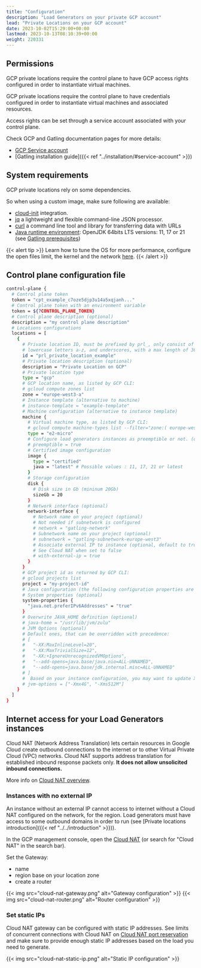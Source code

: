 ```yaml
---
title: "Configuration"
description: "Load Generators on your private GCP account"
lead: "Private Locations on your GCP account"
date: 2023-10-02T15:29:00+00:00
lastmod: 2023-10-13T08:10:39+00:00
weight: 220331
---
```


## Permissions

GCP private locations require the control plane to have GCP access rights configured in order to instantiate virtual machines.

GCP private locations require the control plane to have credentials configured in order to instantiate virtual machines and associated resources.

Access rights can be set through a service account associated with your control plane.

Check GCP and Gatling documentation pages for more details:
* [GCP Service account](https://cloud.google.com/iam/docs/service-account-overview)
* [Gatling installation guide]({{< ref "../installation/#service-account" >}})

## System requirements

GCP private locations rely on some dependencies.

So when using a custom image, make sure following are available:

- [cloud-init](https://cloud.google.com/compute/docs/instances/startup-scripts/linux) integration.
- [jq](https://jqlang.github.io/jq/download/) a lightweight and flexible command-line JSON processor.
- [curl](https://curl.se/download.html) a command line tool and library for transferring data with URLs
- [Java runtime environment](https://openjdk.org/install/): OpenJDK 64bits LTS versions: 11, 17 or 21 (see [Gatling prerequisites](https://gatling.io/docs/gatling/tutorials/installation/#java-version))

{{< alert tip >}}
Learn how to tune the OS for more performance, configure the open files limit, the kernel and the network [here](https://gatling.io/docs/gatling/reference/current/core/operations/).
{{< /alert >}}

## Control plane configuration file

```bash
control-plane {
  # Control plane token
  token = "cpt_example_c7oze5djp3u14a5xqjanh..."
  # Control plane token with an environment variable
  token = ${?CONTROL_PLANE_TOKEN}
  # Control plane description (optional)
  description = "my control plane description"
  # Locations configurations
  locations = [
    {
      # Private location ID, must be prefixed by prl_, only consist of numbers 0-9, 
      # lowercase letters a-z, and underscores, with a max length of 30 characters
      id = "prl_private_location_example"
      # Private location description (optional)
      description = "Private Location on GCP"
      # Private location type
      type = "gcp"
      # GCP location name, as listed by GCP CLI:
      # gcloud compute zones list
      zone = "europe-west3-a"
      # Instance template (alternative to machine)
      # instance-template = "example-template"
      # Machine configuration (alternative to instance template)
      machine {
        # Virtual machine type, as listed by GCP CLI:
        # gcloud compute machine-types list --filter="zone:( europe-west3-a )"
        type = "e2-micro"
        # Configure load generators instances as preemptible or not. (optional, default: false)
        # preemptible = true
        # Certified image configuration
        image {
          type = "certified"
          java = "latest" # Possible values : 11, 17, 21 or latest
        }
        # Storage configuration
        disk {
          # Disk size in Gb (mininum 20Gb)
          sizeGb = 20
        }
        # Network interface (optional)
        network-interface {
          # Network name on your project (optional)
          # Not needed if subnetwork is configured
          # network = "gatling-network"
          # Subnetwork name on your project (optional)
          # subnetwork = "gatling-subnetwork-europe-west3"
          # Associate external IP to instance (optional, default to true)
          # See Cloud NAT when set to false
          # with-external-ip = true
        }
      }
      # GCP project id as returned by GCP CLI:
      # gcloud projects list
      project = "my-project-id"
      # Java configuration (the following configuration properties are optional)
      # System properties (optional)
      system-properties {
        "java.net.preferIPv6Addresses" = "true"
      }
      # Overwrite JAVA_HOME definition (optional)
      # java-home = "/usr/lib/jvm/zulu"
      # JVM Options (optional)
      # Default ones, that can be overridden with precedence:
      # [
      #   "-XX:MaxInlineLevel=20", 
      #   "-XX:MaxTrivialSize=12", 
      #   "-XX:+IgnoreUnrecognizedVMOptions", 
      #   "--add-opens=java.base/java.nio=ALL-UNNAMED", 
      #   "--add-opens=java.base/jdk.internal.misc=ALL-UNNAMED"
      # ]
      #  Based on your instance configuration, you may want to update Xmx and Xms values.
      # jvm-options = ["-Xmx4G", "-Xms512M"]
    }
  ]
}
```

## Internet access for your Load Generators instances

Cloud NAT (Network Address Translation) lets certain resources in Google Cloud create outbound connections to the internet or to other Virtual Private Cloud (VPC) networks. 
Cloud NAT supports address translation for established inbound response packets only. **It does not allow unsolicited inbound connections.**

More info on [Cloud NAT overview](https://cloud.google.com/nat/docs/overview).

### Instances with no external IP

An instance without an external IP cannot access to internet without a Cloud NAT configured on the network, for the region.
Load generators must have access to some outbound domains in order to run (see [Private locations introduction]({{< ref "../../introduction" >}})).

In the GCP management console, open the [Cloud NAT](https://console.cloud.google.com/net-services/nat) (or search for "Cloud NAT" in the search bar).

Set the Gateway:
- name
- region base on your location zone
- create a router

{{< img src="cloud-nat-gateway.png" alt="Gateway configuration" >}}
{{< img src="cloud-nat-router.png" alt="Router configuration" >}}

###  Set static IPs

Cloud NAT gateway can be configured with static IP addresses.
See limits of concurrent connections with Cloud NAT on [Cloud NAT port reservation](https://cloud.google.com/nat/docs/ports-and-addresses#examples) and 
make sure to provide enough static IP addresses based on the load you need to generate.

{{< img src="cloud-nat-static-ip.png" alt="Static IP configuration" >}}


